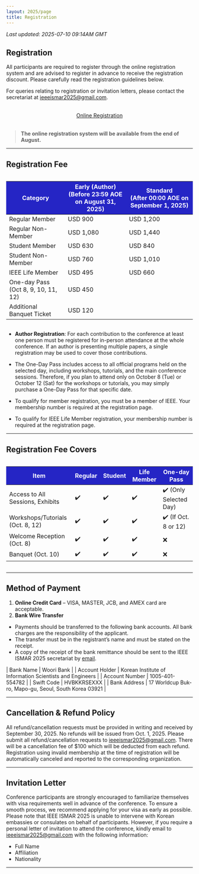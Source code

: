 ```yaml
---
layout: 2025/page
title: Registration
---
```

*Last updated: 2025-07-10 09:14AM GMT*

## Registration

All participants are required to register through the online registration system and are advised to register in advance to receive the registration discount. Please carefully read the registration guidelines below.

For queries relating to registration or invitation letters, please contact the secretariat at [ieeeismar2025@gmail.com](mailto:ieeeismar2025@gmail.com).

<div style="text-align: center; margin: 2rem 0;">
  <a href="#" class="registration-button">Online Registration</a>
</div>

> **The online registration system will be available from the end of August.**

---

## Registration Fee

 <div style="overflow-x: auto;">
  <table class="reg-table">
      <tr style="background-color:rgb(37, 37, 197); color: white;">
        <th>Category</th>
        <th>Early (Author)<br>(Before 23:59 AOE on August 31, 2025)</th>
        <th>Standard<br>(After 00:00 AOE on September 1, 2025)</th>
      </tr>
    <tbody>
      <tr>
        <td>Regular Member</td>
        <td>USD 900</td>
        <td>USD 1,200</td>
      </tr>
      <tr>
        <td>Regular Non-Member</td>
        <td>USD 1,080</td>
        <td>USD 1,440</td>
      </tr>
      <tr>
        <td>Student Member</td>
        <td>USD 630</td>
        <td>USD 840</td>
      </tr>
      <tr>
        <td>Student Non-Member</td>
        <td>USD 760</td>
        <td>USD 1,010</td>
      </tr>
      <tr>
        <td>IEEE Life Member</td>
        <td>USD 495</td>
        <td>USD 660</td>
      </tr>
      <tr>
        <td>One-day Pass (Oct 8, 9, 10, 11, 12)</td>
        <td colspan="2">USD 450</td>
      </tr>
      <tr>
        <td>Additional Banquet Ticket</td>
        <td colspan="2">USD 120</td>
      </tr>
    </tbody>
  </table>
</div>



- **Author Registration**: For each contribution to the conference at least one person must be registered for in-person attendance at the whole conference. If an author is presenting multiple papers, a single registration may be used to cover those contributions.

- The One-Day Pass includes access to all official programs held on the selected day, including workshops, tutorials, and the main conference sessions. Therefore, if you plan to attend only on October 8 (Tue) or October 12 (Sat) for the workshops or tutorials, you may simply purchase a One-Day Pass for that specific date.

- To qualify for member registration, you must be a member of IEEE. Your membership number is required at the registration page.

- To qualify for IEEE Life Member registration, your membership number is required at the registration page.

---

## Registration Fee Covers

 <div style="overflow-x: auto;">
  <table class="reg-table">
      <tr style="background-color:rgb(37, 37, 197); color: white;">
        <th>Item</th>
        <th>Regular</th>
        <th>Student</th>
        <th>Life Member</th>
        <th>One-day Pass</th>
      </tr>
    <tbody>
      <tr>
        <td>Access to All Sessions, Exhibits</td>
        <td>✔️</td>
        <td>✔️</td>
        <td>✔️</td>
        <td>✔️ (Only Selected Day)</td>
      </tr>
      <tr>
        <td>Workshops/Tutorials (Oct. 8, 12)</td>
        <td>✔️</td>
        <td>✔️</td>
        <td>✔️</td>
        <td>✔️ (If Oct. 8 or 12)</td>
      </tr>
      <tr>
        <td>Welcome Reception (Oct. 8)</td>
        <td>✔️</td>
        <td>✔️</td>
        <td>✔️</td>
        <td>❌</td>
      </tr>
      <tr>
        <td>Banquet (Oct. 10)</td>
        <td>✔️</td>
        <td>✔️</td>
        <td>✔️</td>
        <td>❌</td>
      </tr>
    </tbody>
  </table>
</div>


---

## Method of Payment

1. **Online Credit Card** – VISA, MASTER, JCB, and AMEX card are acceptable. 
2. **Bank Wire Transfer** 
- Payments should be transferred to the following bank accounts. All bank charges are the responsibility of the applicant.
- The transfer must be in the registrant’s name and must be stated on the receipt.
- A copy of the receipt of the bank remittance should be sent to the IEEE ISMAR 2025 secretariat by [email](mailto:ieeeismar2025@gmail.com).


| Bank Name | Woori Bank |
| Account Holder | Korean Institute of Information Scientists and Engineers |
| Account Number | 1005-401-554782 |
| Swift Code | HVBKKRSEXXX |
| Bank Address | 17 Worldcup Buk-ro, Mapo-gu, Seoul, South Korea 03921 |

---

## Cancellation & Refund Policy

All refund/cancellation requests must be provided in writing and received by September 30, 2025. No refunds will be issued from Oct. 1, 2025. Please submit all refund/cancellation requests to [ieeeismar2025@gmail.com](mailto:ieeeismar2025@gmail.com). There will be a cancellation fee of $100 which will be deducted from each refund. Registration using invalid membership at the time of registration will be automatically canceled and reported to the corresponding organization.

---

## Invitation Letter

Conference participants are strongly encouraged to familiarize themselves with visa requirements well in advance of the conference. To ensure a smooth process, we recommend applying for your visa as early as possible. Please note that IEEE ISMAR 2025 is unable to intervene with Korean embassies or consulates on behalf of participants. However, if you require a personal letter of invitation to attend the conference, kindly email to [ieeeismar2025@gmail.com](mailto:ieeeismar2025@gmail.com) with the following information:
- Full Name  
- Affiliation  
- Nationality

---


